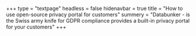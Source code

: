 +++
type = "textpage"
headless = false
hidenavbar = true
title = "How to use open-source privacy portal for customers"
summery = "Databunker - is the Swiss army knife for GDPR compliance provides a built-in privacy portal for your customers"
+++
